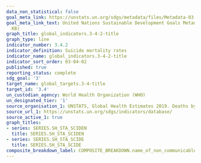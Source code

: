 ```yaml
---
data_non_statistical: false
goal_meta_link: https://unstats.un.org/sdgs/metadata/files/Metadata-03-04-02.pdf
goal_meta_link_text: United Nations Sustainable Development Goals Metadata (PDF 65.1
  KB)
graph_title: global_indicators.3-4-2-title
graph_type: line
indicator_number: 3.4.2
indicator_definition: Suicide mortality rates
indicator_name: global_indicators.3-4-2-title
indicator_sort_order: 03-04-02
published: true
reporting_status: complete
sdg_goal: '3'
target_name: global_targets.3-4-title
target_id: '3.4'
un_custodian_agency: World Health Organization (WHO)
un_designated_tier: '1'
source_organisation_1: UNSTATS, Global Health Estimates 2019. Deaths by Cause, Age, Sex, by Country and by Region, 2000 - 2019. Geneva, World Health Organization, 2020
source_url_1: https://unstats.un.org/sdgs/indicators/database/
source_active_1: true
graph_titles:
- series: SERIES.SH_STA_SCIDEN
  title: SERIES.SH_STA_SCIDEN
- series: SERIES.SH_STA_SCIDE
  title: SERIES.SH_STA_SCIDE
composite_breakdown_label: COMPOSITE_BREAKDOWN.name_of_non_communicable_disease
---
```

